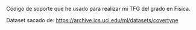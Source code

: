 Código de soporte que he usado para realizar mi TFG del grado en Física.

Dataset sacado de:
https://archive.ics.uci.edu/ml/datasets/covertype
